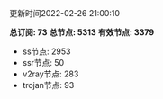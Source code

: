 更新时间2022-02-26 21:00:10

**总订阅: 73**
**总节点: 5313**
**有效节点: 3379**
- ss节点: 2953
- ssr节点: 50
- v2ray节点: 283
- trojan节点: 93
